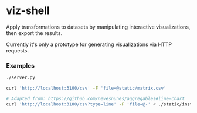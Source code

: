 # viz-shell

Apply transformations to datasets by manipulating interactive visualizations, then export the results.

Currently it's only a prototype for generating visualizations via HTTP requests.

### Examples

```bash
./server.py

curl 'http://localhost:3100/csv' -F 'file=@static/matrix.csv'

# Adapted from: https://github.com/nevesnunes/aggregables#line-chart
curl 'http://localhost:3100/csv?type=line' -F 'file=@-' < ./static/instrace-filtered.log
```
